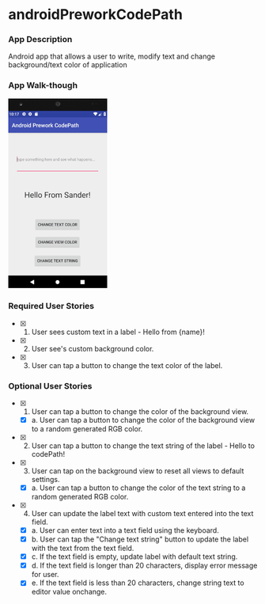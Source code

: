 # androidPreworkCodePath

### App Description
Android app that allows a user to write, modify text and change background/text color of application

### App Walk-though
<img src="https://github.com/sanderhelleso/androidPreworkCodePath/blob/master/gif/codePathGif.gif" alt="app gif" width=200>
<br>

### Required User Stories
- [X] 1. User sees custom text in a label - Hello from {name}!
- [X] 2. User see's custom background color.
- [X] 3. User can tap a button to change the text color of the label.

### Optional User Stories
- [X] 1. User can tap a button to change the color of the background view.  
   - [X] a. User can tap a button to change the color of the background view to a random generated RGB color.  
- [X] 2. User can tap a button to change the text string of the label - Hello to codePath!
- [X] 3. User can tap on the background view to reset all views to default settings.  
   - [X] a. User can tap a button to change the color of the text string to a random generated RGB color.  
- [X] 4. User can update the label text with custom text entered into the text field.  
   - [X] a. User can enter text into a text field using the keyboard.  
   - [X] b. User can tap the "Change text string" button to update the label with the text from the text field.  
   - [X] c. If the text field is empty, update label with default text string.  
   - [X] d. If the text field is longer than 20 characters, display error message for user. 
   - [X] e. If the text field is less than 20 characters, change string text to editor value onchange. 
